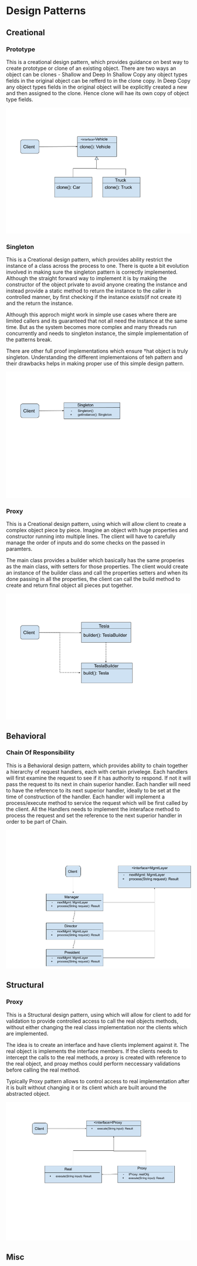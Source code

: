 # Design Patterns

## Creational

### Prototype
This is a creational design pattern, which provides guidance on best way to create prototype or clone of an existing object.
There are two ways an object can be clones - Shallow and Deep
In Shallow Copy any object types fields in the original object can be refferd to in the clone copy.
In Deep Copy any object types fields in the original object will be explicitly created a new and then assigned to the clone. Hence clone will hae its own copy of object type fields.

![Image](https://github.com/prakashtanaji/DesignPatterns/blob/master/resources/Prototype.png)

### Singleton
This is a Creational design pattern, which provides ability restrict the instance of a class across the process to one.
There is quote a bit evolution involved in making sure the singleton pattern is correctly implemented. Although the straight forward way to implement it is by making the constructor of the object private to avoid anyone creating the instance and instead provide a static method to return the instance to the caller in controlled manner, by first checking if the instance exists(if not create it) and the return the instance.

Although this approch might work in simple use cases where there are limited callers and its guaranteed that not all need the instance at the same time.
But as the system becomes more complex and many threads run concurrently and needs to singleton instance, the simple implementation of the patterns break.

There are other full proof implementations which ensure †hat object is truly singleton. Understanding the different implementaions of teh pattern and their drawbacks helps in making proper use of this simple design pattern.

![Image](https://github.com/prakashtanaji/DesignPatterns/blob/master/resources/Singleton.png)

### Proxy
This is a Creational design pattern, using which will allow client to create a complex object piece by piece.
Imagine an object with huge properties and constructor running into multiple lines. The client will have to carefully manage the order of inputs and do some checks on the passed in paramters.

The main class provides a builder which basically has the same properies as the main class, with setters for those properties.
The client would create an instance of the builder class and call the properties setters and when its done passing in all the properties, the client can call the build method to create and return final object all pieces put together.

![Image](https://github.com/prakashtanaji/DesignPatterns/blob/master/resources/builder.png)

## Behavioral

### Chain Of Responsibility
This is a Behavioral design pattern, which provides ability to chain together a hierarchy of request handlers, each with certain privelege.
Each handlers will first examine the request to see if it has authority to respond. If not it will pass the request to its next in chain superior handler.
Each handler will need to have the reference to its next superior handler, ideally to be set at the time of construction of the handler.
Each handler will implement a process/execute method to service the request which will be first called by the client.
All the Handlers needs to implement the interaface method to process the request and set the reference to the next superior handler in order to be part of Chain.

![Image](https://github.com/prakashtanaji/DesignPatterns/blob/master/resources/ChainOfResponsibility.png)

## Structural

### Proxy
This is a Structural design pattern, using which will allow for client to add for validation to provide controlled access to call the real objects methods, without either changing the real class implementation nor the clients which are implemented.

The idea is to create an interface and have clients implement against it. The real object is implements the interface members.
If the clients needs to intercept the calls to the real methods, a proxy is created with reference to the real object, and proay methos could 
perform neccessary validations before calling the real method.

Typically Proxy pattern allows to control access to real implementation after it is built without changing it or its client which are built around the abstracted object.

![Image](https://github.com/prakashtanaji/DesignPatterns/blob/master/resources/Proxy.png)

## Misc
